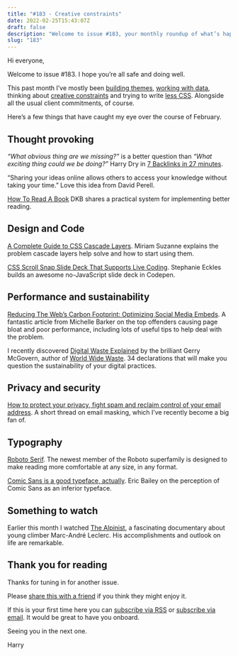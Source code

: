 ```yaml
---
title: "#183 - Creative constraints"
date: 2022-02-25T15:43:07Z
draft: false
description: "Welcome to issue #183, your monthly roundup of what’s happening in design, code and typography."
slug: "183"
---
```


Hi everyone,

Welcome to issue #183. I hope you’re all safe and doing well. 

This past month I’ve mostly been [building themes](https://harrycresswell.com/updates/building-themes/), [working with data](https://harrycresswell.com/updates/working-with-data/), thinking about [creative constraints](https://harrycresswell.com/updates/creative-constraints/) and trying to write [less CSS](https://harrycresswell.com/updates/less-css/). Alongside all the usual client commitments, of course.

Here’s a few things that have caught my eye over the course of February.

## Thought provoking

*“What obvious thing are we missing?”* is a better question than *“What exciting thing could we be doing?”* Harry Dry in [7 Backlinks in 27 minutes](https://marketingexamples.com/seo/simple-links).

“Sharing your ideas online allows others to access your knowledge without taking your time.” Love this idea from David Perell.

[How To Read A Book](https://dkb.io/post/how-to-read-a-book) DKB shares a practical system for implementing better reading.

## Design and Code

[A Complete Guide to CSS Cascade Layers](https://css-tricks.com/css-cascade-layers/). Miriam Suzanne explains the problem cascade layers help solve and how to start using them.

[CSS Scroll Snap Slide Deck That Supports Live Coding](https://css-tricks.com/css-scroll-snap-slide-deck/). Stephanie Eckles builds an awesome no-JavaScript slide deck in Codepen.

## Performance and sustainability

[Reducing The Web’s Carbon Footprint: Optimizing Social Media Embeds](https://www.smashingmagazine.com/2022/02/reducing-web-carbon-footprint-optimizing-social-media-embeds/). A fantastic article from Michelle Barker on the top offenders causing page bloat and poor performance, including lots of useful tips to help deal with the problem.

I recently discovered [Digital Waste Explained](http://digitalwasteaudit.com/digitalwasteexplained.html) by the brilliant Gerry McGovern, author of [World Wide Waste](https://gerrymcgovern.com/books/world-wide-waste/). 34 declarations that will make you question the sustainability of your digital practices.

## Privacy and security

[How to protect your privacy, fight spam and reclaim control of your email address](https://twitter.com/harrycresswell/status/1496530301664694275?s=20&t=W-M_-NUPEkdu2qqnH3UhzQ). A short thread on email masking, which I’ve recently become a big fan of.

## Typography

[Roboto Serif](https://material.io/blog/roboto-serif). The newest member of the Roboto superfamily is designed to make reading more comfortable at any size, in any format.

[Comic Sans is a good typeface, actually](https://ericwbailey.design/writing/comic-sans-is-a-good-typeface-actually/). Eric Bailey on the perception of Comic Sans as an inferior typeface.

## Something to watch

Earlier this month I watched [The Alpinist](https://www.youtube.com/watch?v=SRpVyzagXLQ), a fascinating documentary about young climber Marc-André Leclerc. His accomplishments and outlook on life are remarkable.

## Thank you for reading

Thanks for tuning in for another issue.

Please [share this with a friend](https://harrycresswell.com/newsletter/183/) if you think they might enjoy it. 

If this is your first time here you can [subscribe via RSS](https://harrycresswell.com/feeds/) or [subscribe via email](https://harrycresswell.us14.list-manage.com/subscribe/post?u=4e8fba8d0ab4a857159c0104e&id=d6ad2b65ca). It would be great to have you onboard.

Seeing you in the next one.

Harry